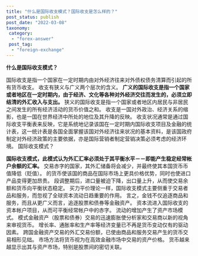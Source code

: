 ```yaml
---
title: "什么是国际收支模式？国际收支是怎么样的？"
post_status: publish
post_date: "2022-03-08"
taxonomy:
 category: 
  - "forex-answer"
 post_tag: 
  - "foreign-exchange"
---
```


**什么是国际收支模式？**

国际收支是指一个国家在一定时期内由对外经济往来对外债权债务清算而引起的所有货币收支。 收支有狭义与广义两个层次的含义。 **广义的国际收支是指一个国家或者地区在一定时期内，由于经济、文化等各种对外经济交往而发生的，必须立即结清的外汇收入与支出。** 狭义的国际收支是指一个国家或者地区内居民与非居民之间发生的所有经济活动的货币价值之和。 收支是一国对外政治、经济关系的缩影，也是一国在世界经济中所处的地位及其升降的反映。 收支状况通常是通过国际收支平衡表来反映，它是系统地记录该国在一定时期内国际收支项目及金融的统计表，这一统计表是各国全面掌握该国对外经济往来状况的基本资料，是该国政府制定对外经济政策的主要依据，亦是国际营销者制定营销决策必须考虑的经济环境。 国际收支模式？

**国际收支模式，此模式认为外汇汇率必须处于其平衡水平－－即能产生稳定经常帐户余额的汇率。** 交易赤字的国家，其外汇储备将会减少，并最终使其本国货币币值降低（贬值）。 的货币使该国的商品在国际市场上更具价格优势，同时也使进口产品变得更加昂贵。 段调整期后，进口量被迫下降，出口量上升，从而使交易余额和货币向平衡状态稳定。 买力平价理论一样，国际收支模式主要侧重于交易者品和服务，而忽视了全球资本流动日趋重要的作用。 言之，金钱不仅追逐商品和服务，而且从更广义而言，追逐股票和债券等金融资产。 资本流进入国际收支的资本帐户项目，从而可平衡经常帐户中的赤字。 流动的增加产生了资产市场模式。 模式金融资产（股票和债券）交易的迅速膨胀使分析家和交易商以新的视角来审视货币。 增长率、通胀率和生产率等经济变量已不再是货币变动仅有的驱动因素。 跨国金融资产交易的外汇交易份额，已使由商品和服务交易产生的货币交易相形见绌。 市场方法将货币视为在高效金融市场中交易的资产价格。 货币越来越显示出其与资产市场，特别是股票间的密切关联。
